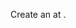 Create an <StackSelector snippet="apptype" noSelector inline /> at <StackSnippet snippet="idp" inline />.